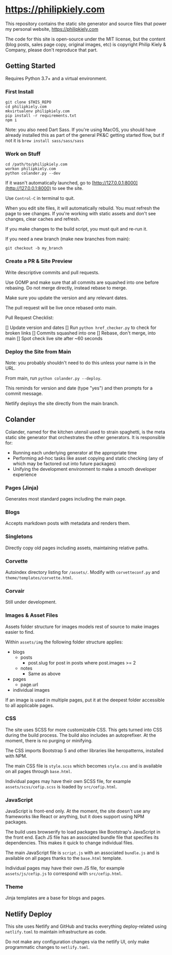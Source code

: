 # https://philipkiely.com

This repository contains the static site generator and source files that power my personal website, https://philipkiely.com

The code for this site is open-source under the MIT license, but the content (blog posts, sales page copy, original images, etc) is copyright Philip Kiely & Company, please don't reproduce that part.

## Getting Started

Requires Python 3.7+ and a virtual environment.

### First Install

```
git clone $THIS_REPO
cd philipkiely.com
mkvirtualenv philipkiely.com
pip install -r requirements.txt
npm i
```

Note: you also need Dart Sass. If you're using MacOS, you should have already installed this as part of the general PK&C getting started flow, but if not it is `brew install sass/sass/sass`

### Work on Stuff

```
cd /path/to/philipkiely.com
workon philipkiely.com
python colander.py --dev
```

If it wasn't automatically launched, go to [http://127.0.0.1:8000](http://127.0.0.1:8000) to see the site.

Use `Control-C` in terminal to quit.

When you edit site files, it will automatically rebuild. You must refresh the page to see changes. If you're working with static assets and don't see changes, clear caches and refresh.

If you make changes to the build script, you must quit and re-run it.

If you need a new branch (make new branches from main):

```
git checkout -b my_branch
```

### Create a PR & Site Preview

Write descriptive commits and pull requests.

Use GOMP and make sure that all commits are squashed into one before rebasing. Do not merge directly, instead rebase to merge.

Make sure you update the version and any relevant dates.

The pull request will be live once rebased onto main.

Pull Request Checklist:

[] Update version and dates
[] Run `python href_checker.py` to check for broken links
[] Commits squashed into one
[] Rebase, don't merge, into main
[] Spot check live site after ~60 seconds

### Deploy the Site from Main

Note: you probably shouldn't need to do this unless your name is in the URL.

From main, run `python colander.py --deploy`.

This reminds for version and date (type "yes") and then prompts for a commit message.

Netlify deploys the site directly from the main branch.

## Colander

Colander, named for the kitchen utensil used to strain spaghetti, is the meta static site generator that orchestrates the other generators. It is responsible for:

* Running each underlying generator at the appropriate time
* Performing ad-hoc tasks like asset copying and static checking (any of which may be factored out into future packages)
* Unifying the development environment to make a smooth developer experience

### Pages (Jinja)

Generates most standard pages including the main page.

### Blogs

Accepts markdown posts with metadata and renders them.

### Singletons

Directly copy old pages including assets, maintaining relative paths.

### Corvette

Autoindex directory listing for `/assets/`. Modify with `corvetteconf.py` and `theme/templates/corvette.html`.

### Corvair

Still under development.

### Images & Asset Files

Assets folder structure for images models rest of source to make images easier to find.

Within `assets/img` the following folder structure applies:

* blogs
  * posts
    * post.slug for post in posts where post.images >= 2
  * notes
    * Same as above
* pages
  * page.url
* individual images

If an image is used in multiple pages, put it at the deepest folder accessible to all applicable pages.

### CSS

The site uses SCSS for more customizable CSS. This gets turned into CSS during the build process. The build also includes an autoprefixer. At the moment, there is no purging or minifying.

The CSS imports Bootstrap 5 and other libraries like heropatterns, installed with NPM. 

The main CSS file is `style.scss` which becomes `style.css` and is available on all pages through `base.html`.

Individual pages may have their own SCSS file, for example `assets/scss/cefip.scss` is loaded by `src/cefip.html`.

### JavaScript

JavaScript is front-end only. At the moment, the site doesn't use any frameworks like React or anything, but it does support using NPM packages.

The build uses browserify to load packages like Bootstrap's JavaScript in the front end. Each JS file has an associated bundle file that specifies its dependencies. This makes it quick to change individual files.

The main JavaScript file is `script.js` with an associated `bundle.js` and is available on all pages thanks to the `base.html` template.

Individual pages may have their own JS file, for example `assets/js/cefip.js` to correspond with `src/cefip.html`.

### Theme

Jinja templates are a base for blogs and pages.

## Netlify Deploy

This site uses Netlify and GitHub and tracks everything deploy-related using `netlify.toml` to maintain infrastructure as code.

Do not make any configuration changes via the netlify UI, only make programmatic changes to `netlify.toml`.

